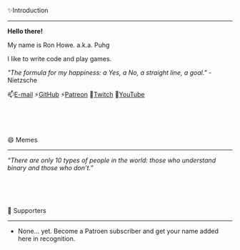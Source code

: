 ✨Introduction
___
**Hello there!**

My name is Ron Howe.  a.k.a. Puhg

I like to write code and play games.

*"The formula for my happiness: a Yes, a No, a straight line, a goal."* - Nietzsche

📫[E-mail](mailto://ronhowe@hotmail.com)
⚡[GitHub](https://github.com/ronhowe)
⚡[Patreon](https://www.patreon.com/ronhowe)
🔭[Twitch](https://www.twitch.tv/puhg)
🔭[YouTube](https://www.youtube.com/channel/UCpq0yabh29TtD9ri1SSZ3jA)

<br />
<br />
<br />

😄 Memes
___
*“There are only 10 types of people in the world: those who understand binary and those who don’t.”*

<br />
<br />
<br />

👯 Supporters
___
- None... yet.  Become a Patroen subscriber and get your name added here in recognition.
<br />
<br />
<br />
